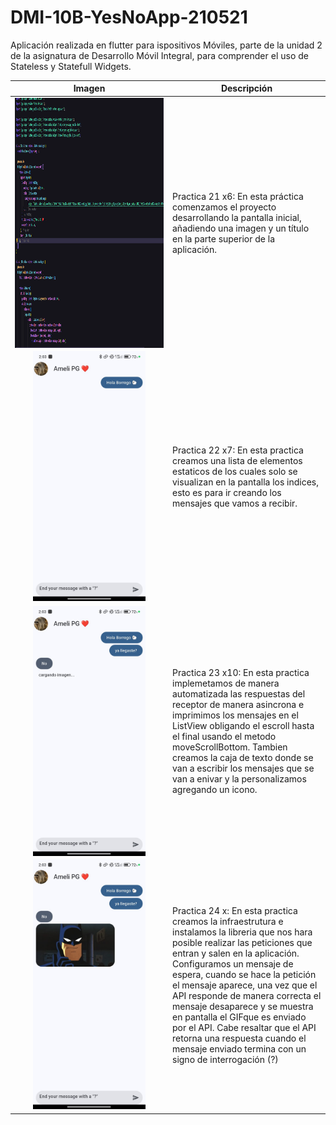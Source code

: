 # DMI-10B-YesNoApp-210521
Aplicación realizada en flutter para ispositivos Móviles, parte de la unidad 2 de la asignatura de Desarrollo Móvil Integral, para comprender el uso de Stateless y Statefull Widgets.

<table align="center">
  <thead>
    <tr>
      <th>Imagen</th>
      <th>Descripción</th>
    </tr>
  </thead>
  <tbody>
    <tr>
      <td width="50%" align="center"><img  align="center"  src="https://github.com/Amelipg/DMI-10B-YesNoApp-210521/blob/main/Imagenes/Captura%20de%20pantalla%202024-11-22%20140349.png" alt="Captura 1" style="height: 400px;"></td>
      <td>Practica 21 x6: 
        En esta práctica comenzamos el proyecto desarrollando la pantalla inicial, añadiendo una imagen y un título en la parte superior de la aplicación.</td>
    </tr>
    <tr>
      <td width="50%" align="center"><img  alt="Mark streak" src="https://github.com/Amelipg/DMI-10B-YesNoApp-210521/blob/main/Imagenes/Imagen%20de%20WhatsApp%202024-11-22%20a%20las%2014.05.25_58a95529.jpg" alt="Captura 2" style="height: 400px;"></td>
      <td>  Practica 22 x7: En esta practica creamos una lista de elementos estaticos de los cuales solo se visualizan en la pantalla los indices, esto es para ir creando los mensajes que vamos a recibir.</td>
    </tr>
    <tr>
      <td width="50%" align="center"><img  align="center"  src="https://github.com/Amelipg/DMI-10B-YesNoApp-210521/blob/main/Imagenes/Imagen%20de%20WhatsApp%202024-11-22%20a%20las%2014.05.41_f336de2b.jpg" alt="Captura 3" style="height: 400px;"></td>
      <td>Practica 23 x10: En esta practica implemetamos de manera automatizada las respuestas del receptor de manera asincrona e imprimimos los mensajes en el ListView obligando el escroll hasta el final usando el metodo moveScrollBottom. Tambien creamos la caja de texto donde se van a escribir los mensajes que se van a enivar y la personalizamos agregando un icono.</td>
    </tr>
    <tr>
      <td width="50%" align="center"><img  alt="Mark streak" src="https://github.com/Amelipg/DMI-10B-YesNoApp-210521/blob/main/Imagenes/Imagen%20de%20WhatsApp%202024-11-22%20a%20las%2014.05.41_323724ba.jpg" alt="Captura 4" style="height: 400px;"></td>
      <td>Practica 24 x: En esta practica creamos la infraestrutura e instalamos la libreria que nos hara posible realizar las peticiones que entran y salen en la aplicación. Configuramos un mensaje de espera, cuando se hace la petición el mensaje aparece, una vez que         el API responde de manera correcta el mensaje desaparece y se muestra en pantalla el GIFque es enviado por el API. Cabe resaltar que el API retorna una respuesta cuando el mensaje enviado termina con un signo de interrogación (?)</td>
    </tr>
  </tbody>
</table>
